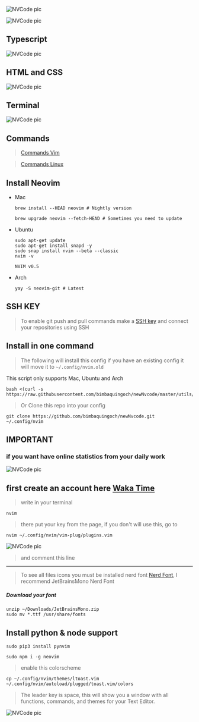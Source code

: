 ![NVCode pic](./utils/images/collageNvcode.png)

![NVCode pic](./utils/images/newnvcode.png)

## Typescript

![NVCode pic](./utils/images/ts.png)

## HTML and CSS

![NVCode pic](./utils/images/htmlcss.png)

## Terminal

![NVCode pic](./utils/images/term.png)

## Commands

> [Commands Vim](https://vim.rtorr.com/)

> [Commands Linux](https://blog.desdelinux.net/mas-de-400-comandos-para-gnulinux-que-deberias-conocer/)

## Install Neovim

- Mac

  ```
  brew install --HEAD neovim # Nightly version

  brew upgrade neovim --fetch-HEAD # Sometimes you need to update
  ```

- Ubuntu

  ```
  sudo apt-get update
  sudo apt-get install snapd -y
  sudo snap install nvim --beta --classic
  nvim -v

  NVIM v0.5
  ```

- Arch

  ```
  yay -S neovim-git # Latest
  ```

## SSH KEY

> To enable git push and pull commands make a [SSH key](https://gist.github.com/bimbaquingoch/f82962545ec731682cf989c582b3fd21) and connect your repositories using SSH

## Install in one command

> The following will install this config if you have an existing config it will move it to `~/.config/nvim.old`

This script only supports Mac, Ubuntu and Arch

```
bash <(curl -s https://raw.githubusercontent.com/bimbaquingoch/newNvcode/master/utils/install.sh)
```

> Or Clone this repo into your config

```
git clone https://github.com/bimbaquingoch/newNvcode.git ~/.config/nvim
```

## IMPORTANT

### if you want have online statistics from your daily work

![NVCode pic](./utils/images/waka.png)

## first create an account here [Waka Time](https://wakatime.com/)

> write in your terminal

```
nvim
```

> there put your key from the page, if you don't will use this, go to

```
nvim ~/.config/nvim/vim-plug/plugins.vim
```

![NVCode pic](./utils/images/wakaConfig.png)

> and comment this line

<hr/>

> To see all files icons you must be installed nerd font [Nerd Font](https://www.nerdfonts.com/font-downloads), I recommend JetBrainsMono Nerd Font

##### Download your font

```
unzip ~/Downloads/JetBrainsMono.zip
sudo mv *.ttf /usr/share/fonts
```

## Install python & node support

```
sudo pip3 install pynvim
```

```
sudo npm i -g neovim
```

> enable this colorscheme

```
cp ~/.config/nvim/themes/ltoast.vim ~/.config/nvim/autoload/plugged/toast.vim/colors
```

> The leader key is space, this will show you a window with all functions, commands, and themes for your Text Editor.

![NVCode pic](./utils/images/key.png)
